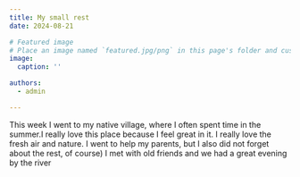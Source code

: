 ```yaml
---
title: My small rest
date: 2024-08-21

# Featured image
# Place an image named `featured.jpg/png` in this page's folder and customize its options here.
image:
  caption: ''

authors:
  - admin

---
```


This week I went to my native village, where I often spent time in the summer.I really love this place because I feel great in it. I really love the fresh air and nature. I went to help my parents, but I also did not forget about the rest, of course) I met with old friends and we had a great evening by the river
